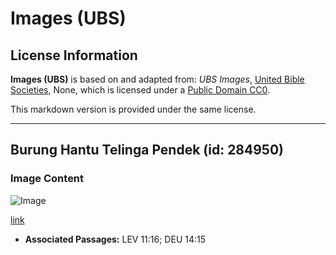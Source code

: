 # Images (UBS)

## License Information

**Images (UBS)** is based on and adapted from: _UBS Images_, [United Bible Societies](https://unitedbiblesocieties.org/), None, which is licensed under a [Public Domain CC0](https://creativecommons.org/public-domain/cc0/).

This markdown version is provided under the same license.



--------------------------------

## Burung Hantu Telinga Pendek (id: 284950)

### Image Content

![Image](https://cdn.aquifer.bible/aquifer-content/resources/Media/WEB-0807_short-eared_owl.jpg)

[link](https://cdn.aquifer.bible/aquifer-content/resources/Media/WEB-0807_short-eared_owl.jpg)

* **Associated Passages:** LEV 11:16; DEU 14:15

